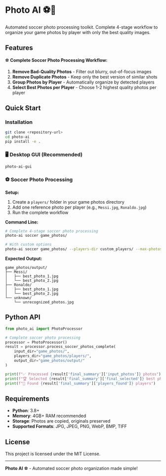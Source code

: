 # Photo AI ⚽📸

Automated soccer photo processing toolkit. Complete 4-stage workflow to organize your game photos by player with only the best quality images.

## Features

⚽ **Complete Soccer Photo Processing Workflow:**
1. **Remove Bad-Quality Photos** - Filter out blurry, out-of-focus images
2. **Remove Duplicate Photos** - Keep only the best version of similar shots  
3. **Group Photos by Player** - Automatically organize by detected players
4. **Select Best Photos per Player** - Choose 1-2 highest quality photos per player

## Quick Start

### Installation

```bash
git clone <repository-url>
cd photo-ai
pip install -e .
```

### 🖥️ **Desktop GUI (Recommended)**

```bash
photo-ai-gui
```

### ⚽ **Soccer Photo Processing**

**Setup:**
1. Create a `players/` folder in your game photos directory
2. Add one reference photo per player (e.g., `Messi.jpg`, `Ronaldo.jpg`)
3. Run the complete workflow

**Command Line:**
```bash
# Complete 4-stage soccer photo processing  
photo-ai soccer game_photos/

# With custom options
photo-ai soccer game_photos/ --players-dir custom_players/ --max-photos 3
```

**Expected Output:**
```
game_photos/output/
├── Messi/
│   ├── best_photo_1.jpg
│   └── best_photo_2.jpg  
├── Ronaldo/
│   ├── best_photo_1.jpg
│   └── best_photo_2.jpg
└── unknown/
    └── unrecognized_photos.jpg
```

## Python API

```python
from photo_ai import PhotoProcessor

# Complete soccer photo processing
processor = PhotoProcessor()
result = processor.process_soccer_photos_complete(
    input_dir="game_photos/",
    players_dir="game_photos/players/", 
    output_dir="game_photos/output/"
)

print(f"✅ Processed {result['final_summary']['input_photos']} photos")
print(f"🏆 Selected {result['final_summary']['final_selected']} best photos")
print(f"👥 Found {result['final_summary']['players_found']} players")
```

## Requirements

- **Python**: 3.8+
- **Memory**: 4GB+ RAM recommended 
- **Storage**: Photos are copied, originals preserved
- **Supported Formats**: JPG, JPEG, PNG, WebP, BMP, TIFF

## License

This project is licensed under the MIT License.

---

**Photo AI** ⚽ - Automated soccer photo organization made simple!
